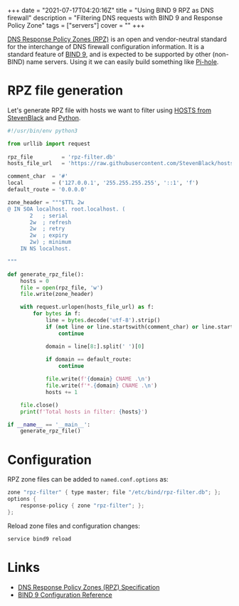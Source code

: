 +++
date = "2021-07-17T04:20:16Z"
title = "Using BIND 9 RPZ as DNS firewall"
description = "Filtering DNS requests with BIND 9 and Response Policy Zone"
tags = ["servers"]
cover = ""
+++

[DNS Response Policy Zones (RPZ)](https://kb.isc.org/docs/aa-00525) is an open and vendor-neutral standard for the interchange of DNS firewall configuration information. It is a standard feature of [BIND 9](https://www.isc.org/bind/), and is expected to be supported by other (non-BIND) name servers. Using it we can easily build something like [Pi-hole](https://pi-hole.net/).

# RPZ file generation
Let's generate RPZ file with hosts we want to filter using [HOSTS from StevenBlack](https://github.com/StevenBlack/hosts) and [Python](https://www.python.org/).

```python
#!/usr/bin/env python3

from urllib import request
    
rpz_file         = 'rpz-filter.db'
hosts_file_url   = 'https://raw.githubusercontent.com/StevenBlack/hosts/master/hosts'

comment_char  = '#'
local         = ('127.0.0.1', '255.255.255.255', '::1', 'f')
default_route = '0.0.0.0'

zone_header = """$TTL 2w
@ IN SOA localhost. root.localhost. (
       2   ; serial 
       2w  ; refresh 
       2w  ; retry 
       2w  ; expiry 
       2w) ; minimum 
    IN NS localhost.

"""

def generate_rpz_file():
    hosts = 0
    file = open(rpz_file, 'w')
    file.write(zone_header)

    with request.urlopen(hosts_file_url) as f:
        for bytes in f:
            line = bytes.decode('utf-8').strip()
            if (not line or line.startswith(comment_char) or line.startswith(local)):
                continue

            domain = line[8:].split(' ')[0]
            
            if domain == default_route:
                continue

            file.write(f'{domain} CNAME .\n')
            file.write(f'*.{domain} CNAME .\n')
            hosts += 1

    file.close()
    print(f'Total hosts in filter: {hosts}')

if __name__ == '__main__':
    generate_rpz_file()
```


# Configuration
RPZ zone files can be added to ```named.conf.options``` as:
```c
zone "rpz-filter" { type master; file "/etc/bind/rpz-filter.db"; };
options {
    response-policy { zone "rpz-filter"; };
};
```
Reload zone files and configuration changes:

```sh
service bind9 reload
```

# Links
* [DNS Response Policy Zones (RPZ) Specification](https://tools.ietf.org/id/draft-vixie-dnsop-dns-rpz-00.html)
* [BIND 9 Configuration Reference](https://bind9.readthedocs.io/en/latest/reference.html)